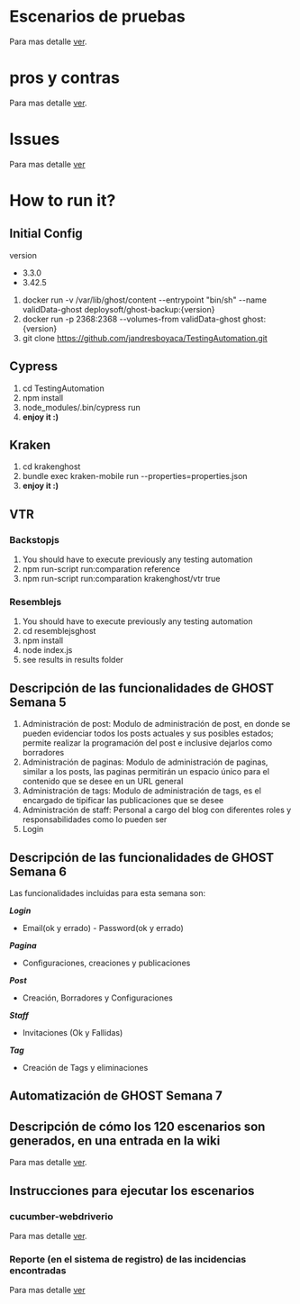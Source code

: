 # Escenarios de pruebas
Para mas detalle [ver](https://github.com/jandresboyaca/TestingAutomation/wiki/Escenarios).

# pros y contras 
Para mas detalle [ver](https://github.com/jandresboyaca/TestingAutomation/wiki/Pro-Contra).

# Issues
Para mas detalle [ver](https://github.com/jandresboyaca/TestingAutomation/issues)

# How to run it?

## Initial Config
version
 * 3.3.0
 * 3.42.5

1. docker run -v /var/lib/ghost/content  --entrypoint "bin/sh" --name validData-ghost deploysoft/ghost-backup:{version}
2. docker run -p 2368:2368 --volumes-from validData-ghost ghost:{version}
3. git clone https://github.com/jandresboyaca/TestingAutomation.git


## Cypress

1. cd  TestingAutomation
2. npm install
3. node_modules/.bin/cypress run
4. **enjoy it :)**


## Kraken

1. cd krakenghost 
2. bundle exec kraken-mobile run --properties=properties.json
3. **enjoy it :)**

## VTR
### Backstopjs
 1. You should have to execute previously any testing automation
 2. npm run-script  run:comparation reference
 3. npm run-script  run:comparation krakenghost/vtr true
 
 ### Resemblejs
  1. You should have to execute previously any testing automation
  2. cd resemblejsghost
  3. npm install
  4. node index.js
  5. see results in results folder

## Descripción de las funcionalidades de GHOST Semana 5

1. Administración de post: Modulo de administración de post, en donde se pueden evidenciar todos los posts actuales y sus posibles estados; permite realizar la programación del post e inclusive dejarlos como borradores
2. Administración de paginas: Modulo de administración de paginas, similar a los posts, las paginas permitirán un espacio único para el contenido que se desee en un URL general
3. Administración de tags: Modulo de administración de tags, es el encargado de tipificar las publicaciones que se desee
4. Administración de staff: Personal a cargo del blog con diferentes roles y responsabilidades como lo pueden ser 
5. Login

## Descripción de las funcionalidades de GHOST Semana 6

Las funcionalidades incluidas para esta semana son: 

**_Login_** 

- Email(ok y errado) - Password(ok y errado) 

**_Pagina_** 

- Configuraciones, creaciones y publicaciones 

**_Post_** 

- Creación, Borradores y Configuraciones 

**_Staff_** 

- Invitaciones (Ok y Fallidas) 

**_Tag_** 

- Creación de Tags y eliminaciones 

## Automatización de GHOST Semana 7

## Descripción de cómo los 120 escenarios son generados, en una entrada en la wiki

Para mas detalle [ver](https://github.com/jandresboyaca/TestingAutomation/wiki/Como-los-120-escenarios-de-la-semana-7-son-generados).

## Instrucciones para ejecutar los escenarios

### cucumber-webdriverio

Para mas detalle [ver](https://github.com/jandresboyaca/TestingAutomation/tree/main/cucumber-webdriverio#readme).

### Reporte (en el sistema de registro) de las incidencias encontradas

Para mas detalle [ver](https://github.com/jandresboyaca/TestingAutomation/issues)

~~~~


